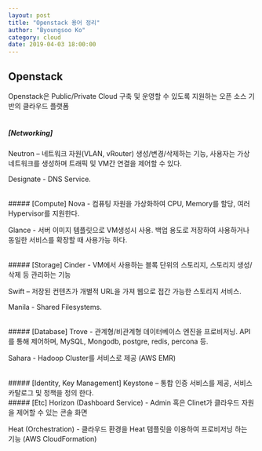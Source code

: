 ```yaml
---
layout: post
title: "Openstack 용어 정리"
author: "Byoungsoo Ko"
category: cloud
date: 2019-04-03 18:00:00
---
```



Openstack
---

Openstack은 Public/Private Cloud 구축 및 운영할 수 있도록 지원하는 오픈 소스 기반의 클라우드 플랫폼  
<br/>
##### [Networking]
Neutron – 네트워크 자원(VLAN, vRouter) 생성/변경/삭제하는 기능, 사용자는 가상 네트워크를 생성하며 트래픽 및 VM간 연결을 제어할 수 있다.

Designate - DNS Service.

<br/>
##### [Compute]
Nova - 컴퓨팅 자원을 가상화하여 CPU, Memory를 할당, 여러 Hypervisor를 지원한다.

Glance - 서버 이미지 템플릿으로 VM생성시 사용. 백업 용도로 저장하여 사용하거나 동일한 서비스를 확장할 때 사용가능 하다.  

<br/>
##### [Storage]
Cinder - VM에서 사용하는 블록 단위의 스토리지, 스토리지 생성/삭제 등 관리하는 기능

Swift – 저장된 컨텐츠가 개별적 URL을 가져 웹으로 접간 가능한 스토리지 서비스.  

Manila - Shared Filesystems.

<br/>
##### [Database]
Trove - 관계형/비관계형 데이터베이스 엔진을 프로비저닝. API를 통해 제어하며, MySQL, Mongodb, postgre, redis, percona 등.  

Sahara - Hadoop Cluster를 서비스로 제공 (AWS EMR)

<br/>
##### [Identity, Key Management]
Keystone – 통합 인증 서비스를 제공, 서비스 카탈로그 및 정책을 정의 한다.  

<br/>
##### [Etc]
Horizon (Dashboard Service) - Admin 혹은 Clinet가 클라우드 자원을 제어할 수 있는 콘솔 화면

Heat (Orchestration) - 클라우드 환경을 Heat 템플릿을 이용하여 프로비저닝 하는 기능 (AWS CloudFormation)  
